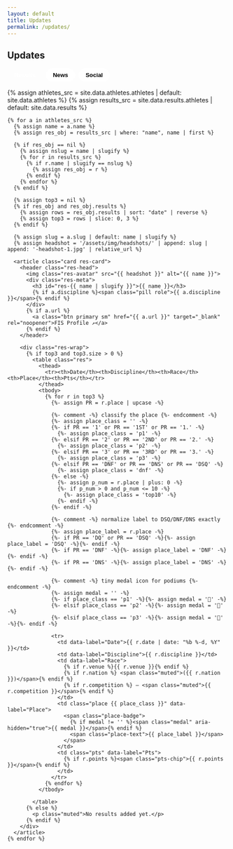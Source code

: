 ```yaml
---
layout: default
title: Updates
permalink: /updates/
---
```


<section id="updates-root" class="container">
  <h1 class="section-title">Updates</h1>

  <div class="tabs" role="tablist" aria-label="Updates tabs">
    <button class="tab active" data-tab="results" aria-selected="true">Results</button>
    <button class="tab" data-tab="news" aria-selected="false">News</button>
    <button class="tab" data-tab="social" aria-selected="false">Social</button>
  </div>

  <!-- Results -->
  <div id="tab-results" class="tabpanel show" role="tabpanel">
    {% assign athletes_src = site.data.athletes.athletes | default: site.data.athletes %}
    {% assign results_src   = site.data.results.athletes  | default: site.data.results  %}

    {% for a in athletes_src %}
      {% assign name = a.name %}
      {% assign res_obj = results_src | where: "name", name | first %}

      {% if res_obj == nil %}
        {% assign nslug = name | slugify %}
        {% for r in results_src %}
          {% if r.name | slugify == nslug %}
            {% assign res_obj = r %}
          {% endif %}
        {% endfor %}
      {% endif %}

      {% assign top3 = nil %}
      {% if res_obj and res_obj.results %}
        {% assign rows = res_obj.results | sort: "date" | reverse %}
        {% assign top3 = rows | slice: 0, 3 %}
      {% endif %}

      {% assign slug = a.slug | default: name | slugify %}
      {% assign headshot = '/assets/img/headshots/' | append: slug | append: '-headshot-1.jpg' | relative_url %}

      <article class="card res-card">
        <header class="res-head">
          <img class="res-avatar" src="{{ headshot }}" alt="{{ name }}">
          <div class="res-meta">
            <h3 id="res-{{ name | slugify }}">{{ name }}</h3>
            {% if a.discipline %}<span class="pill role">{{ a.discipline }}</span>{% endif %}
          </div>
          {% if a.url %}
            <a class="btn primary sm" href="{{ a.url }}" target="_blank" rel="noopener">FIS Profile ↗</a>
          {% endif %}
        </header>

        <div class="res-wrap">
          {% if top3 and top3.size > 0 %}
            <table class="res">
              <thead>
                <tr><th>Date</th><th>Discipline</th><th>Race</th><th>Place</th><th>Pts</th></tr>
              </thead>
              <tbody>
                {% for r in top3 %}
                  {%- assign PR = r.place | upcase -%}

                  {%- comment -%} classify the place {%- endcomment -%}
                  {%- assign place_class = '' -%}
                  {%- if PR == '1' or PR == '1ST' or PR == '1.' -%}
                    {%- assign place_class = 'p1' -%}
                  {%- elsif PR == '2' or PR == '2ND' or PR == '2.' -%}
                    {%- assign place_class = 'p2' -%}
                  {%- elsif PR == '3' or PR == '3RD' or PR == '3.' -%}
                    {%- assign place_class = 'p3' -%}
                  {%- elsif PR == 'DNF' or PR == 'DNS' or PR == 'DSQ' -%}
                    {%- assign place_class = 'dnf' -%}
                  {%- else -%}
                    {%- assign p_num = r.place | plus: 0 -%}
                    {%- if p_num > 0 and p_num <= 10 -%}
                      {%- assign place_class = 'top10' -%}
                    {%- endif -%}
                  {%- endif -%}

                  {%- comment -%} normalize label to DSQ/DNF/DNS exactly {%- endcomment -%}
                  {%- assign place_label = r.place -%}
                  {%- if PR == 'DQ' or PR == 'DSQ' -%}{%- assign place_label = 'DSQ' -%}{%- endif -%}
                  {%- if PR == 'DNF' -%}{%- assign place_label = 'DNF' -%}{%- endif -%}
                  {%- if PR == 'DNS' -%}{%- assign place_label = 'DNS' -%}{%- endif -%}

                  {%- comment -%} tiny medal icon for podiums {%- endcomment -%}
                  {%- assign medal = '' -%}
                  {%- if place_class == 'p1' -%}{%- assign medal = '🥇' -%}
                  {%- elsif place_class == 'p2' -%}{%- assign medal = '🥈' -%}
                  {%- elsif place_class == 'p3' -%}{%- assign medal = '🥉' -%}{%- endif -%}

                  <tr>
                    <td data-label="Date">{{ r.date | date: "%b %-d, %Y" }}</td>
                    <td data-label="Discipline">{{ r.discipline }}</td>
                    <td data-label="Race">
                      {% if r.venue %}{{ r.venue }}{% endif %}
                      {% if r.nation %} <span class="muted">({{ r.nation }})</span>{% endif %}
                      {% if r.competition %} — <span class="muted">{{ r.competition }}</span>{% endif %}
                    </td>
                    <td class="place {{ place_class }}" data-label="Place">
                      <span class="place-badge">
                        {% if medal != '' %}<span class="medal" aria-hidden="true">{{ medal }}</span>{% endif %}
                        <span class="place-text">{{ place_label }}</span>
                      </span>
                    </td>
                    <td class="pts" data-label="Pts">
                      {% if r.points %}<span class="pts-chip">{{ r.points }}</span>{% endif %}
                    </td>
                  </tr>
                {% endfor %}
              </tbody>

            </table>
          {% else %}
            <p class="muted">No results added yet.</p>
          {% endif %}
        </div>
      </article>
    {% endfor %}
  </div>

  <!-- News -->
  <div id="tab-news" class="tabpanel" role="tabpanel" hidden>
    {% include news-highlights.html title="Featured" kicker="Hand-picked stories" %}
    <hr class="divider">
    {% include news-feed.html title="Latest Coverage" kicker="Updated daily" %}
  </div>

  <!-- Social -->
  <div id="tab-social" class="tabpanel" role="tabpanel" hidden>
    <h2 class="section-title">Latest from the fam</h2>

    <!-- Video highlights -->
    <div class="video-grid">
      <!-- YouTube -->
      <article class="card video">
        <div class="video-16x9">
          <iframe
            src="https://www.youtube-nocookie.com/embed/--YC7E8rEc4"
            title="YouTube video"
            allow="accelerometer; autoplay; clipboard-write; encrypted-media; gyroscope; picture-in-picture; web-share"
            referrerpolicy="strict-origin-when-cross-origin"
            allowfullscreen></iframe>
        </div>
      </article>

      <!-- YouTube -->
      <article class="card video">
        <div class="video-16x9">
          <iframe
            src="https://www.youtube-nocookie.com/embed/H9GTHJitgkQ"
            title="YouTube video"
            allow="accelerometer; autoplay; clipboard-write; encrypted-media; gyroscope; picture-in-picture; web-share"
            referrerpolicy="strict-origin-when-cross-origin"
            allowfullscreen></iframe>
        </div>
      </article>

      <!-- Facebook (Alpe d'Huez podium) -->
      <article class="card video">
        <div class="video-16x9">
          <iframe
            src="https://www.facebook.com/plugins/video.php?href=https%3A%2F%2Fwww.facebook.com%2Fusskiandsnowboard%2Fvideos%2Falli-macuga-first-world-cup-podium-in-alpe-dhuez-dual-moguls%2F1012961679808964%2F&show_text=false&width=560&height=315"
            style="border:0; overflow:hidden"
            scrolling="no"
            frameborder="0"
            allow="autoplay; clipboard-write; encrypted-media; picture-in-picture; web-share"
            allowfullscreen></iframe>
        </div>
      </article>

      <!-- YouTube -->
      <article class="card video">
        <div class="video-16x9">
          <iframe
            src="https://www.youtube-nocookie.com/embed/U_aInY7K8q0"
            title="YouTube video"
            allow="accelerometer; autoplay; clipboard-write; encrypted-media; gyroscope; picture-in-picture; web-share"
            referrerpolicy="strict-origin-when-cross-origin"
            allowfullscreen></iframe>
        </div>
      </article>

      <!-- Facebook (Bakuriani PB) -->
      <article class="card video">
        <div class="video-16x9">
          <iframe
            src="https://www.facebook.com/plugins/video.php?href=https%3A%2F%2Fwww.facebook.com%2Fusskiandsnowboard%2Fvideos%2Falli-macuga-new-moguls-personal-best-in-bakuriani%2F6991350907650746%2F&show_text=false&width=560&height=315"
            style="border:0; overflow:hidden"
            scrolling="no"
            frameborder="0"
            allow="autoplay; clipboard-write; encrypted-media; picture-in-picture; web-share"
            allowfullscreen></iframe>
        </div>
      </article>

      <!-- YouTube -->
      <article class="card video">
        <div class="video-16x9">
          <iframe
            src="https://www.youtube-nocookie.com/embed/B5jVal9C2lc"
            title="YouTube video"
            allow="accelerometer; autoplay; clipboard-write; encrypted-media; gyroscope; picture-in-picture; web-share"
            referrerpolicy="strict-origin-when-cross-origin"
            allowfullscreen></iframe>
        </div>
      </article>
    </div>

    <h2 class="section-title" style="margin-top:18px;">On Instagram</h2>
    <div id="ig-grid" class="ig-grid"></div>
  </div>

</section>


<style>
/* Tabs */
.tabs{ display:flex; gap:.5rem; margin:10px 0 16px; flex-wrap:wrap; }
.tab{ border:1px solid var(--border); border-radius:999px; padding:.5rem 1rem; background:#fff; cursor:pointer; font-weight:700; }
.tab.active{ background:linear-gradient(90deg,var(--brand),var(--navy)); color:#fff; border-color:transparent; }
.tabpanel{ margin-top:10px; }
.tabpanel.show{ display:block; }

/* =========================
   RESULTS — Polished look
   ========================= */
.res-card{ position:relative; overflow:hidden; }
.res-card::before{
  content:""; position:absolute; left:0; right:0; top:0; height:4px;
  background:linear-gradient(90deg,var(--brand),var(--navy));
}
.res-head{
  display:grid; grid-template-columns:auto 1fr auto; align-items:center; gap:12px; margin-bottom:8px;
}
.res-avatar{
  width:56px; height:56px; border-radius:50%;
  object-fit:cover; border:1px solid var(--border); background:#fff;
}
.res-meta h3{ margin:0; font-size:1.15rem; }
.pill.role{
  display:inline-block; margin-top:4px; padding:.25rem .6rem; border-radius:999px;
  background:#eef4ff; border:1px solid var(--border); color:#334155; font-size:.82rem; font-weight:700;
}
.btn.sm{ padding:.45rem .7rem; border-radius:10px; }

.res{ width:100%; border-collapse:separate; border-spacing:0; }
.res thead th{
  text-align:left; font-size:.8rem; text-transform:uppercase; letter-spacing:.05em;
  padding:.55rem .65rem; color:#475569;
  border-bottom:2px solid var(--border);
}
.res td{
  padding:.65rem .65rem; vertical-align:top; border-top:1px solid var(--border);
}
.res tbody tr:nth-child(odd){ background:linear-gradient(0deg,#0000,#0000), #fff; }
.res tbody tr:hover{ background:#f8fbff; }

/* Place badges (gold/silver/bronze/top10/DNF) */
.place-badge{
  display:inline-flex; align-items:center; justify-content:center;
  min-width:2.4ch; padding:.15rem .5rem; border-radius:999px; font-weight:800;
  border:1px solid var(--border); background:#fff;
}
.place.p1 .place-badge{ background:linear-gradient(90deg,#FFD269,#E6B94A); color:#5b4100; border-color:#e6c370; }
.place.p2 .place-badge{ background:linear-gradient(90deg,#E8EEF5,#C9D3E1); color:#2f3a49; border-color:#cfd7e4; }
.place.p3 .place-badge{ background:linear-gradient(90deg,#EAC0A2,#D49B78); color:#4b2d19; border-color:#e0b79c; }
.place.top10 .place-badge{ background:#f2f7ff; color:#1f3161; border-color:#dbe5fb; }
.place.dnf .place-badge{ background:#f8f8f8; color:#6b7280; border-color:#e5e7eb; text-decoration:line-through; }

/* Points chip */
.pts-chip{
  display:inline-block; padding:.2rem .55rem; border-radius:999px; font-weight:700;
  background:#eef8f1; color:#14532d; border:1px solid #d7efe0;
}

/* Mobile: turn rows into stacked cards */
@media (max-width:720px){
  .res thead{ display:none; }
  .res, .res tbody, .res tr, .res td{ display:block; width:100%; }
  .res tr{ border:1px solid var(--border); border-radius:12px; padding:.4rem; margin:.55rem 0; background:#fff; box-shadow:var(--shadow); }
  .res td{ border:none; border-top:0; padding:.4rem .5rem; }
  .res td::before{
    content: attr(data-label);
    display:block; font-size:.75rem; letter-spacing:.04em; text-transform:uppercase; color:#64748b; margin-bottom:.2rem;
  }
  .res td.place{ display:flex; justify-content:flex-start; }
}

/* ===== NEWS tab polish (kept from your version) ===== */
.news-year{ margin:18px 0 8px; font-size:1.1rem; opacity:.9; }
.news-grid{ grid-template-columns:repeat(auto-fit,minmax(280px,1fr)); gap:14px; }
.news-card{
  position:relative; display:block; padding:14px 16px;
  background:#fff; border:1px solid var(--border);
  border-radius:14px; box-shadow:var(--shadow); overflow:hidden;
  transition:transform .12s ease, box-shadow .12s ease;
}
.news-card::before{
  content:""; position:absolute; left:0; top:0; bottom:0; width:6px;
  background:linear-gradient(180deg,var(--brand),var(--navy));
  border-top-left-radius:14px; border-bottom-left-radius:14px;
}
.news-card:hover{ transform:translateY(-1px); box-shadow:0 12px 30px rgba(0,0,0,.12); }
.news-eyebrow{ display:flex; align-items:center; gap:.5rem; margin-bottom:.25rem; }
.source-pill{ padding:.2rem .5rem; border-radius:999px; background:#f2f5ff; color:#334155; font-size:.8rem; font-weight:600; border:1px solid var(--border); }
.news-date{ color:var(--muted); font-size:.9rem; }
.news-title{ margin:.35rem 0 0; line-height:1.3; display:-webkit-box; -webkit-line-clamp:3; -webkit-box-orient:vertical; overflow:hidden; }
.news-thumb{ margin-top:10px; width:100%; height:140px; background-size:cover; background-position:center; border-radius:10px; border:1px solid var(--border); }

#updates-root #tab-news .section-head { margin-bottom: 12px; }
body.theme-navy #updates-root #tab-news .section-kicker,
body.theme-navy #updates-root #tab-news .section-heading { color:#fff !important; }
#updates-root #tab-news .divider{ border:0; border-top:4px solid var(--divider,#0b1220); margin:6px 0; }
body.theme-navy #updates-root #tab-news .divider{ --divider:#fff; opacity:.9; }

/* Make sure names/labels stay dark inside cards even on navy theme */
#updates-root .res-card h3{ color:var(--ink) !important; }
#updates-root .res-card .muted{ color:var(--muted) !important; }

/* allow space for the medal icon inside the badge */
.place-badge{
  display:inline-flex; align-items:center; gap:.35rem;
  min-width:auto; padding:.15rem .55rem;
}
.place-badge .medal{ font-size:.9rem; line-height:1; transform:translateY(-.5px); }

/* keep DSQ/DNS/DNF readable (you already style .place.dnf) */
.place.dnf .place-badge{ text-decoration:line-through; }

/* Social tab layout */
.video-grid,
.ig-grid{
  display:grid;
  gap:16px;
  grid-template-columns:repeat(auto-fit,minmax(280px,1fr));
}

/* 16:9 safe iframe wrapper */
.video-16x9{
  position:relative;
  padding-top:56.25%;
  border-radius:12px;
  overflow:hidden;
  background:#000;
  border:1px solid var(--border);
}
.video-16x9 iframe{
  position:absolute; inset:0;
  width:100%; height:100%; border:0;
}

.cap{ margin:.5rem 0 0; color:var(--muted); }
.cap strong{ color:var(--ink); }

/* Make sure cards stay dark-on-white inside the navy theme */
body.theme-navy #tab-social .card,
body.theme-navy #tab-social .card *{
  color: var(--ink);
}

/* Social tab layout */
.video-grid,
.ig-grid{
  display:grid; gap:16px; grid-template-columns:repeat(auto-fit,minmax(280px,1fr));
}

/* 16:9 safe iframe wrapper for videos */
.video-16x9{ position:relative; padding-top:56.25%; border-radius:12px; overflow:hidden; background:#000; border:1px solid var(--border); }
.video-16x9 iframe{ position:absolute; inset:0; width:100%; height:100%; border:0; }

/* Keep embeds readable on dark theme */
body.theme-navy #tab-social .card, 
body.theme-navy #tab-social .card *{ color:var(--ink); }

/* Give IG blockquotes a card feel before they load */
#tab-social .instagram-media{
  background:#fff; border:1px solid var(--border); border-radius:12px; box-shadow:var(--shadow);
  margin:0; /* Instagram injects its own margins; we override here */
}


</style>

<script>
document.addEventListener('DOMContentLoaded', () => {
  document.querySelectorAll('.tabs .tab').forEach(btn=>{
    btn.addEventListener('click',()=>{
      document.querySelectorAll('.tabs .tab').forEach(b=>b.classList.remove('active'));
      btn.classList.add('active');
      const id = btn.dataset.tab;
      document.querySelectorAll('.tabpanel').forEach(p=>{
        const show = p.id === 'tab-'+id;
        p.toggleAttribute('hidden', !show);
        p.classList.toggle('show', show);
      });
    });
  });
});
</script>

<script>
(function () {
  const VALID = ['results','news','social'];
  const tabs   = document.querySelectorAll('.tabs .tab');
  const panels = document.querySelectorAll('.tabpanel');

  function show(tab){
    const key = VALID.includes(tab) ? tab : 'results';
    tabs.forEach(b=>{
      const on = b.dataset.tab === key;
      b.classList.toggle('active', on);
      b.setAttribute('aria-selected', on ? 'true' : 'false');
    });
    panels.forEach(p=>{
      const on = p.id === 'tab-' + key;
      p.toggleAttribute('hidden', !on);
      p.classList.toggle('show', on);
    });
  }

  // click -> update URL hash (so you can refresh/share)
  document.querySelector('.tabs').addEventListener('click', (e)=>{
    const t = e.target.closest('.tab');
    if(!t) return;
    e.preventDefault();
    const key = t.dataset.tab;
    if (location.hash !== '#'+key) history.pushState(null, '', '#'+key);
    show(key);
  });

  // on load
  const start = (location.hash || '#results').slice(1);
  show(VALID.includes(start) ? start : 'results');

  // back/forward buttons
  window.addEventListener('hashchange', ()=>{
    const cur = (location.hash || '#results').slice(1);
    show(VALID.includes(cur) ? cur : 'results');
  });
})();
</script>

<script async src="https://www.instagram.com/embed.js"></script>

<script>
(function(){
  // Your IG URLs (randomized on each load)
  const IG_URLS = [
    "https://www.instagram.com/p/DHqvu_nOlND/?img_index=1",
    "https://www.instagram.com/reel/DFT0Jx4zV2s/",
    "https://www.instagram.com/reel/DBO_okUxSFs/",
    "https://www.instagram.com/p/DDknN2ORzyq/",
    "https://www.instagram.com/p/DFuxUDhtOQK/?img_index=1",
    "https://www.instagram.com/p/DEuaVS7IBSw/?img_index=1",
    "https://www.instagram.com/p/DLsekTBujQJ/",
    "https://www.instagram.com/p/DIrwTR6Tu2L/?img_index=1",
    "https://www.instagram.com/reel/DGqDxsaxZ77/",
    "https://www.instagram.com/p/C07RzEFLNOg/?img_index=1",
    "https://www.instagram.com/p/DMahlgiRmV4/?img_index=1",
    "https://www.instagram.com/reel/DDxMnYmhfep/",
    "https://www.instagram.com/reel/DBkWoufxdPR/",
    "https://www.instagram.com/reel/C9vKf87SzpG/",
    "https://www.instagram.com/reel/C5XPUbXxCxb/",
    "https://www.instagram.com/p/DGJ2ZzuxPNA/",
    "https://www.instagram.com/p/DHKOS7SxTUw/?img_index=1",
    "https://www.instagram.com/p/C5rNEXty00E/?img_index=1",
    "https://www.instagram.com/reel/B6ytPi2Hcrj/",
    "https://www.instagram.com/reel/DJevyh9O82U/",
    "https://www.instagram.com/reel/DHDayhTObZ4/",
    "https://www.instagram.com/reel/C2V0ihQy2ln/",
    "https://www.instagram.com/p/DLqpHWMN3sw/",
    "https://www.instagram.com/p/DKm-cJtS4Xd/?img_index=1",
    "https://www.instagram.com/p/DE_L_vWOn4I/?img_index=1",
    "https://www.instagram.com/p/DELFhfdiDAN/?img_index=1"
  ];

  function shuffle(arr){
    for(let i=arr.length-1;i>0;i--){
      const j = Math.floor(Math.random()*(i+1));
      [arr[i],arr[j]] = [arr[j],arr[i]];
    }
    return arr;
  }

  function renderIG(){
    const wrap = document.getElementById('ig-grid');
    if(!wrap) return;

    // Clear once (safe if reprocessed)
    wrap.innerHTML = "";

    // Show up to 12, randomized
    const pick = shuffle(IG_URLS.slice()).slice(0, 12);
    pick.forEach(url=>{
      const bq = document.createElement('blockquote');
      bq.className = 'instagram-media';
      bq.setAttribute('data-instgrm-permalink', url);
      bq.setAttribute('data-instgrm-version','14');
      bq.style.margin = "0";
      wrap.appendChild(bq);
    });

    // Ask Instagram to (re)process
    if (window.instgrm?.Embeds?.process) window.instgrm.Embeds.process();
    else setTimeout(()=>window.instgrm?.Embeds?.process?.(), 350);
  }

  // Render now (even if panel is hidden)
  renderIG();

  // Re-process when the Social tab is shown
  document.querySelector('.tabs')?.addEventListener('click', (e)=>{
    const t = e.target.closest('.tab');
    if (t && t.dataset.tab === 'social') setTimeout(renderIG, 50);
  });

  // Also handle hash navigation direct to #social
  window.addEventListener('hashchange', ()=>{
    if ((location.hash||"").slice(1) === 'social') setTimeout(renderIG, 50);
  });
})();
</script>

